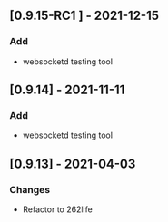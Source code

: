 ## [0.9.15-RC1 ] - 2021-12-15
### Add
- websocketd testing tool

## [0.9.14] - 2021-11-11
### Add
- websocketd testing tool

## [0.9.13] - 2021-04-03
### Changes
- Refactor to 262life


